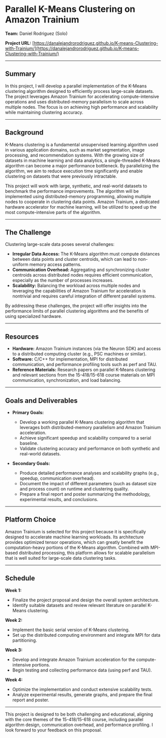 # Parallel K-Means Clustering on Amazon Trainium

**Team:** Daniel Rodriguez (Solo)

**Project URL:** [https://danalejandrorodriguez.github.io/K-means-Clustering-with-Trainium/](https://danalejandrorodriguez.github.io/K-means-Clustering-with-Trainium/)

---

## Summary

In this project, I will develop a parallel implementation of the K-Means clustering algorithm designed to efficiently process large-scale datasets. The project leverages Amazon Trainium for accelerating compute-intensive operations and uses distributed-memory parallelism to scale across multiple nodes. The focus is on achieving high performance and scalability while maintaining clustering accuracy.

---

## Background

K-Means clustering is a fundamental unsupervised learning algorithm used in various application domains, such as market segmentation, image processing, and recommendation systems. With the growing size of datasets in machine learning and data analytics, a single-threaded K-Means algorithm can become a major performance bottleneck. By parallelizing the algorithm, we aim to reduce execution time significantly and enable clustering on datasets that were previously intractable.

This project will work with large, synthetic, and real-world datasets to benchmark the performance improvements. The algorithm will be implemented using distributed-memory programming, allowing multiple nodes to cooperate in clustering data points. Amazon Trainium, a dedicated hardware accelerator for machine learning, will be utilized to speed up the most compute-intensive parts of the algorithm.

---

## The Challenge

Clustering large-scale data poses several challenges:
- **Irregular Data Access:** The K-Means algorithm must compute distances between data points and cluster centroids, which can lead to non-uniform memory access patterns.
- **Communication Overhead:** Aggregating and synchronizing cluster centroids across distributed nodes requires efficient communication, especially as the number of processes increases.
- **Scalability:** Balancing the workload across multiple nodes and leveraging the capabilities of Amazon Trainium for acceleration is nontrivial and requires careful integration of different parallel systems.
  
By addressing these challenges, the project will offer insights into the performance limits of parallel clustering algorithms and the benefits of using specialized hardware.

---

## Resources

- **Hardware:** Amazon Trainium instances (via the Neuron SDK) and access to a distributed computing cluster (e.g., PSC machines or similar).
- **Software:** C/C++ for implementation, MPI for distributed communication, and performance profiling tools such as perf and TAU.
- **Reference Materials:** Research papers on parallel K-Means clustering and relevant sections from the 15-418/15-618 course materials on MPI communication, synchronization, and load balancing.

---

## Goals and Deliverables

- **Primary Goals:**
  - Develop a working parallel K-Means clustering algorithm that leverages both distributed-memory parallelism and Amazon Trainium acceleration.
  - Achieve significant speedup and scalability compared to a serial baseline.
  - Validate clustering accuracy and performance on both synthetic and real-world datasets.

- **Secondary Goals:**
  - Produce detailed performance analyses and scalability graphs (e.g., speedup, communication overhead).
  - Document the impact of different parameters (such as dataset size and process count) on runtime and clustering quality.
  - Prepare a final report and poster summarizing the methodology, experimental results, and conclusions.

---

## Platform Choice

Amazon Trainium is selected for this project because it is specifically designed to accelerate machine learning workloads. Its architecture provides optimized tensor operations, which can greatly benefit the computation-heavy portions of the K-Means algorithm. Combined with MPI-based distributed processing, this platform allows for scalable parallelism that is well suited for large-scale data clustering tasks.

---

## Schedule

**Week 1:**
- Finalize the project proposal and design the overall system architecture.
- Identify suitable datasets and review relevant literature on parallel K-Means clustering.

**Week 2:**
- Implement the basic serial version of K-Means clustering.
- Set up the distributed computing environment and integrate MPI for data partitioning.

**Week 3:**
- Develop and integrate Amazon Trainium acceleration for the compute-intensive portions.
- Begin testing and collecting performance data (using perf and TAU).

**Week 4:**
- Optimize the implementation and conduct extensive scalability tests.
- Analyze experimental results, generate graphs, and prepare the final report and poster.

---

This project is designed to be both challenging and educational, aligning with the core themes of the 15-418/15-618 course, including parallel algorithm design, communication overhead, and performance profiling. I look forward to your feedback on this proposal.

